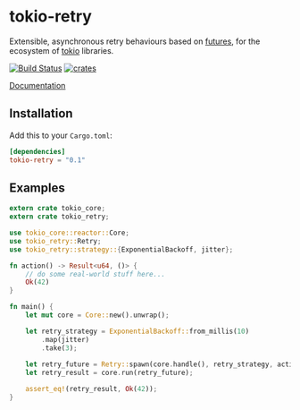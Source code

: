 # tokio-retry

Extensible, asynchronous retry behaviours based on [futures](https://crates.io/crates/futures), for the ecosystem of [tokio](https://tokio.rs/) libraries.

[![Build Status](https://travis-ci.org/srijs/rust-tokio-retry.svg?branch=master)](https://travis-ci.org/srijs/rust-tokio-retry)
[![crates](http://meritbadge.herokuapp.com/tokio-retry)](https://crates.io/crates/tokio-retry)

[Documentation](https://docs.rs/tokio-retry)

## Installation

Add this to your `Cargo.toml`:

```toml
[dependencies]
tokio-retry = "0.1"
```

## Examples

```rust
extern crate tokio_core;
extern crate tokio_retry;

use tokio_core::reactor::Core;
use tokio_retry::Retry;
use tokio_retry::strategy::{ExponentialBackoff, jitter};

fn action() -> Result<u64, ()> {
    // do some real-world stuff here...
    Ok(42)
}

fn main() {
    let mut core = Core::new().unwrap();

    let retry_strategy = ExponentialBackoff::from_millis(10)
        .map(jitter)
        .take(3);
  
    let retry_future = Retry::spawn(core.handle(), retry_strategy, action);
    let retry_result = core.run(retry_future);

    assert_eq!(retry_result, Ok(42));
}
```
